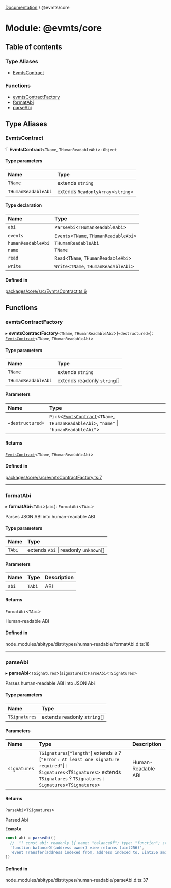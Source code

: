 [Documentation](../README.md) / @evmts/core

# Module: @evmts/core

## Table of contents

### Type Aliases

- [EvmtsContract](evmts_core.md#evmtscontract)

### Functions

- [evmtsContractFactory](evmts_core.md#evmtscontractfactory)
- [formatAbi](evmts_core.md#formatabi)
- [parseAbi](evmts_core.md#parseabi)

## Type Aliases

### EvmtsContract

Ƭ **EvmtsContract**\<`TName`, `THumanReadableAbi`\>: `Object`

#### Type parameters

| Name | Type |
| :------ | :------ |
| `TName` | extends `string` |
| `THumanReadableAbi` | extends `ReadonlyArray`\<`string`\> |

#### Type declaration

| Name | Type |
| :------ | :------ |
| `abi` | `ParseAbi`\<`THumanReadableAbi`\> |
| `events` | `Events`\<`TName`, `THumanReadableAbi`\> |
| `humanReadableAbi` | `THumanReadableAbi` |
| `name` | `TName` |
| `read` | `Read`\<`TName`, `THumanReadableAbi`\> |
| `write` | `Write`\<`TName`, `THumanReadableAbi`\> |

#### Defined in

[packages/core/src/EvmtsContract.ts:6](https://github.com/evmts/evmts-monorepo/blob/main/packages/core/src/EvmtsContract.ts#L6)

## Functions

### evmtsContractFactory

▸ **evmtsContractFactory**\<`TName`, `THumanReadableAbi`\>(`«destructured»`): [`EvmtsContract`](evmts_core.md#evmtscontract)\<`TName`, `THumanReadableAbi`\>

#### Type parameters

| Name | Type |
| :------ | :------ |
| `TName` | extends `string` |
| `THumanReadableAbi` | extends readonly `string`[] |

#### Parameters

| Name | Type |
| :------ | :------ |
| `«destructured»` | `Pick`\<[`EvmtsContract`](evmts_core.md#evmtscontract)\<`TName`, `THumanReadableAbi`\>, ``"name"`` \| ``"humanReadableAbi"``\> |

#### Returns

[`EvmtsContract`](evmts_core.md#evmtscontract)\<`TName`, `THumanReadableAbi`\>

#### Defined in

[packages/core/src/evmtsContractFactory.ts:7](https://github.com/evmts/evmts-monorepo/blob/main/packages/core/src/evmtsContractFactory.ts#L7)

___

### formatAbi

▸ **formatAbi**\<`TAbi`\>(`abi`): `FormatAbi`\<`TAbi`\>

Parses JSON ABI into human-readable ABI

#### Type parameters

| Name | Type |
| :------ | :------ |
| `TAbi` | extends `Abi` \| readonly `unknown`[] |

#### Parameters

| Name | Type | Description |
| :------ | :------ | :------ |
| `abi` | `TAbi` | ABI |

#### Returns

`FormatAbi`\<`TAbi`\>

Human-readable ABI

#### Defined in

node_modules/abitype/dist/types/human-readable/formatAbi.d.ts:18

___

### parseAbi

▸ **parseAbi**\<`TSignatures`\>(`signatures`): `ParseAbi`\<`TSignatures`\>

Parses human-readable ABI into JSON Abi

#### Type parameters

| Name | Type |
| :------ | :------ |
| `TSignatures` | extends readonly `string`[] |

#### Parameters

| Name | Type | Description |
| :------ | :------ | :------ |
| `signatures` | `TSignatures`[``"length"``] extends ``0`` ? [``"Error: At least one signature required"``] : `Signatures`\<`TSignatures`\> extends `TSignatures` ? `TSignatures` : `Signatures`\<`TSignatures`\> | Human-Readable ABI |

#### Returns

`ParseAbi`\<`TSignatures`\>

Parsed Abi

**`Example`**

```ts
const abi = parseAbi([
  //  ^? const abi: readonly [{ name: "balanceOf"; type: "function"; stateMutability:...
  'function balanceOf(address owner) view returns (uint256)',
  'event Transfer(address indexed from, address indexed to, uint256 amount)',
])
```

#### Defined in

node_modules/abitype/dist/types/human-readable/parseAbi.d.ts:37
